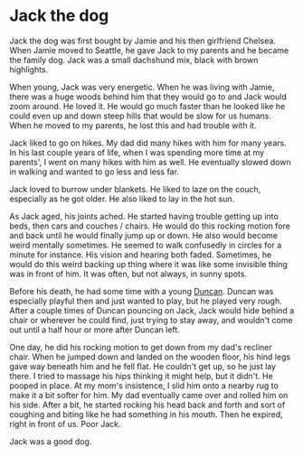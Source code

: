 Jack the dog
=====

Jack the dog was first bought by Jamie and his then girlfriend Chelsea.  When Jamie moved to Seattle, he gave Jack to my parents and he became the family dog.  Jack was a small dachshund mix, black with brown highlights.

When young, Jack was very energetic.  When he was living with Jamie, there was a huge woods behind him that they would go to and Jack would zoom around.  He loved it.  He would go much faster than he looked like he could even up and down steep hills that would be slow for us humans.  When he moved to my parents, he lost this and had trouble with it.

Jack liked to go on hikes.  My dad did many hikes with him for many years.  In his last couple years of life, when I was spending more time at my parents', I went on many hikes with him as well.  He eventually slowed down in walking and wanted to go less and less far.

Jack loved to burrow under blankets.  He liked to laze on the couch, especially as he got older.  He also liked to lay in the hot sun.

As Jack aged, his joints ached.  He started having trouble getting up into beds, then cars and couches / chairs.  He would do this rocking motion fore and back until he would finally jump up or down.  He also would become weird mentally sometimes.  He seemed to walk confusedly in circles for a minute for instance.  His vision and hearing both faded.  Sometimes, he would do this weird backing up thing where it was like some invisible thing was in front of him.  It was often, but not always, in sunny spots.

Before his death, he had some time with a young [Duncan](/content/duncan.md).  Duncan was especially playful then and just wanted to play, but he played very rough.  After a couple times of Duncan pouncing on Jack, Jack would hide behind a chair or wherever he could find, just trying to stay away, and wouldn't come out until a half hour or more after Duncan left.

One day, he did his rocking motion to get down from my dad's recliner chair.  When he jumped down and landed on the wooden floor, his hind legs gave way beneath him and he fell flat.  He couldn't get up, so he just lay there.  I tried to massage his hips thinking it might help, but it didn't.  He pooped in place.  At my mom's insistence, I slid him onto a nearby rug to make it a bit softer for him.  My dad eventually came over and rolled him on his side.  After a bit, he started rocking his head back and forth and sort of coughing and biting like he had something in his mouth.  Then he expired, right in front of us.  Poor Jack.

Jack was a good dog.
